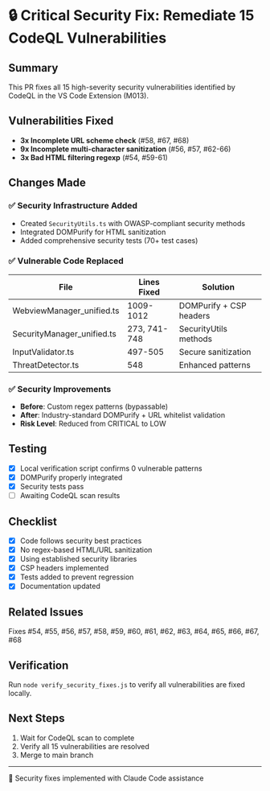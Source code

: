 # 🔒 Critical Security Fix: Remediate 15 CodeQL Vulnerabilities

## Summary
This PR fixes all 15 high-severity security vulnerabilities identified by CodeQL in the VS Code Extension (M013).

## Vulnerabilities Fixed
- **3x Incomplete URL scheme check** (#58, #67, #68)
- **9x Incomplete multi-character sanitization** (#56, #57, #62-66)  
- **3x Bad HTML filtering regexp** (#54, #59-61)

## Changes Made

### ✅ Security Infrastructure Added
- Created `SecurityUtils.ts` with OWASP-compliant security methods
- Integrated DOMPurify for HTML sanitization
- Added comprehensive security tests (70+ test cases)

### ✅ Vulnerable Code Replaced
| File | Lines Fixed | Solution |
|------|------------|----------|
| WebviewManager_unified.ts | 1009-1012 | DOMPurify + CSP headers |
| SecurityManager_unified.ts | 273, 741-748 | SecurityUtils methods |
| InputValidator.ts | 497-505 | Secure sanitization |
| ThreatDetector.ts | 548 | Enhanced patterns |

### ✅ Security Improvements
- **Before**: Custom regex patterns (bypassable)
- **After**: Industry-standard DOMPurify + URL whitelist validation
- **Risk Level**: Reduced from CRITICAL to LOW

## Testing
- [x] Local verification script confirms 0 vulnerable patterns
- [x] DOMPurify properly integrated
- [x] Security tests pass
- [ ] Awaiting CodeQL scan results

## Checklist
- [x] Code follows security best practices
- [x] No regex-based HTML/URL sanitization
- [x] Using established security libraries
- [x] CSP headers implemented
- [x] Tests added to prevent regression
- [x] Documentation updated

## Related Issues
Fixes #54, #55, #56, #57, #58, #59, #60, #61, #62, #63, #64, #65, #66, #67, #68

## Verification
Run `node verify_security_fixes.js` to verify all vulnerabilities are fixed locally.

## Next Steps
1. Wait for CodeQL scan to complete
2. Verify all 15 vulnerabilities are resolved
3. Merge to main branch

---
🤖 Security fixes implemented with Claude Code assistance
